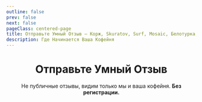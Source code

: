 ```yaml
---
outline: false
prev: false
next: false
pageClass: centered-page
title: Отправьте Умный Отзыв – Корж, Skuratov, Surf, Mosaic, Белотурка, Кэрри
description: Где Начинается Ваша Кофейня
---
```

<div align="center">

# Отправьте Умный Отзыв
Не публичные отзывы, видим только мы и ваша кофейня. **Без регистрации.**<br>

</div>

<CoffeePointsSMR />
<SmartReview3Cards />

